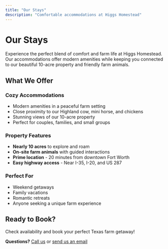 ```yaml
---
title: "Our Stays"
description: "Comfortable accommodations at Higgs Homestead"
---
```


# Our Stays

Experience the perfect blend of comfort and farm life at Higgs Homestead. Our accommodations offer modern amenities while keeping you connected to our beautiful 10-acre property and friendly farm animals.

## What We Offer

### Cozy Accommodations
- Modern amenities in a peaceful farm setting
- Close proximity to our Highland cow, mini horse, and chickens
- Stunning views of our 10-acre property
- Perfect for couples, families, and small groups

### Property Features
- **Nearly 10 acres** to explore and roam
- **On-site farm animals** with guided interactions
- **Prime location** - 20 minutes from downtown Fort Worth
- **Easy highway access** - Near I-35, I-20, and US 287

### Perfect For
- Weekend getaways
- Family vacations
- Romantic retreats
- Anyone seeking a unique farm experience

## Ready to Book?

Check availability and book your perfect Texas farm getaway!

<div id="hostaway-calendar-widget"></div>
<script src="https://d2q3n06xhbi0am.cloudfront.net/calendar.js"></script>
<script>
  window.hostawayCalendarWidget({
    baseUrl: 'https://higgshomestead.com/',
    listingId: 40467,
    numberOfMonths: 2,
    openInNewTab: true,
    font: 'Inter',
    rounded: true,
    button: {
      action: 'checkout',
      text: 'Book Now',
    },
    clearButtonText: 'Clear dates',
    color: {
      mainColor: '#e74c3c',
      frameColor: '#2c3e50',
      textColor: '#333333',
    },
  })
</script>

**Questions?** <a href="tel:8177272129">Call us</a> or <a href="mailto:homesbyhiggs@gmail.com">send us an email</a>